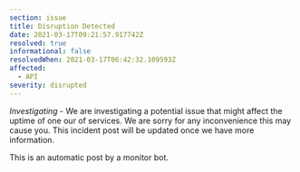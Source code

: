 ```yaml
---
section: issue
title: Disruption Detected
date: 2021-03-17T09:21:57.917742Z
resolved: true
informational: false
resolvedWhen: 2021-03-17T06:42:32.109593Z
affected:
  - API
severity: disrupted
---
```

*Investigating* - We are investigating a potential issue that might affect the uptime of one our of services. We are sorry for any inconvenience this may cause you. This incident post will be updated once we have more information.

This is an automatic post by a monitor bot.
        